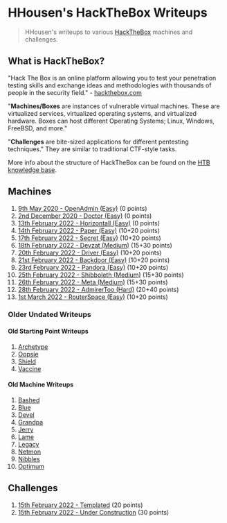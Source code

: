 # HHousen's HackTheBox Writeups

> HHousen's writeups to various [HackTheBox](https://hackthebox.com) machines and challenges.

## What is HackTheBox?

"Hack The Box is an online platform allowing you to test your penetration testing skills and exchange ideas and methodologies with thousands of people in the security field." - [hackthebox.com](https://hackthebox.com)

"**Machines/Boxes** are instances of vulnerable virtual machines. These are virtualized services, virtualized operating systems, and virtualized hardware. Boxes can host different Operating Systems; Linux, Windows, FreeBSD, and more."

"**Challenges** are bite-sized applications for different pentesting techniques." They are similar to traditional CTF-style tasks.

More info about the structure of HackTheBox can be found on the [HTB knowledge base](https://help.hackthebox.com/en/articles/5185158-gs-introduction-to-hack-the-box).

## Machines

1. [9th May 2020 - OpenAdmin (Easy)](Machines/OpenAdmin/README.md) (0 points)
2. [2nd December 2020 - Doctor (Easy)](Machines/Doctor/README.md) (0 points)
3. [13th February 2022 - Horizontall (Easy)](Machines/Horizontall/README.md) (0 points)
4. [14th February 2022 - Paper (Easy)](Machines/Paper/README.md) (10+20 points)
5. [17th February 2022 - Secret (Easy)](Machines/Secret/README.md) (10+20 points)
6. [18th February 2022 - Devzat (Medium)](Machines/Secret/README.md) (15+30 points)
7. [20th February 2022 - Driver (Easy)](Machines/Driver/README.md) (10+20 points)
8. [21st February 2022 - Backdoor (Easy)](Machines/Backdoor/README.md) (10+20 points)
9. [23rd February 2022 - Pandora (Easy)](Machines/Pandora/README.md) (10+20 points)
10. [25th February 2022 - Shibboleth (Medium)](Machines/Shibboleth/README.md) (15+30 points)
11. [26th February 2022 - Meta (Medium)](Machines/Meta/README.md) (15+30 points)
12. [28th February 2022 - AdmirerToo (Hard)](Machines/AdmirerToo/README.md) (20+40 points)
13. [1st March 2022 - RouterSpace (Easy)](Machines/RouterSpace/README.md) (10+20 points)

### Older Undated Writeups

#### Old Starting Point Writeups

1. [Archetype](Machines/Archetype/README.md)
2. [Oopsie](Machines/Oopsie/README.md)
3. [Shield](Machines/Shield/README.md)
4. [Vaccine](Machines/Vaccine/README.md)

#### Old Machine Writeups

1. [Bashed](Machines/Bashed/README.md)
2. [Blue](Machines/Blue/README.md)
3. [Devel](Machines/Devel/README.md)
4. [Grandpa](Machines/Grandpa/README.md)
5. [Jerry](Machines/Jerry/README.md)
6. [Lame](Machines/Lame/README.md)
7. [Legacy](Machines/Legacy/README.md)
8. [Netmon](Machines/Netmon/README.md)
9. [Nibbles](Machines/Nibbles/README.md)
10. [Optimum](Machines/Optimum/README.md)

## Challenges

1. [15th February 2022 - Templated](Challenges/Web/Templated/README.md) (20 points)
2. [15th February 2022 - Under Construction](Challenges/Web/Templated/README.md) (30 points)
